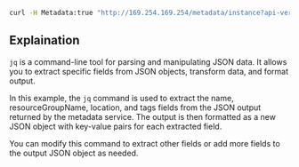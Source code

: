 ```bash
curl -H Metadata:true "http://169.254.169.254/metadata/instance?api-version=2021-02-01" | jq '{vm_name: .compute.name, resource_group: .compute.resourceGroupName, location: .compute.location, tags: .compute.tags}'
```

## Explaination

`jq` is a command-line tool for parsing and manipulating JSON data. It allows you to extract specific fields from JSON objects, transform data, and format output.

In this example, the `jq` command is used to extract the name, resourceGroupName, location, and tags fields from the JSON output returned by the metadata service. The output is then formatted as a new JSON object with key-value pairs for each extracted field.

You can modify this command to extract other fields or add more fields to the output JSON object as needed.

